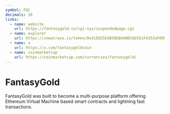 ```yaml
---
symbol: FGC
decimals: 18
links:
  - name: website
    url: https://fantasygold.co/cgi-sys/suspendedpage.cgi
  - name: explorer
    url: https://snowtrace.io/token/0x41E025EA850bB4d0DCbb5b1F4353aF099CbD026a
  - name: x
    url: https://x.com/fantasygoldcoin
  - name: coinmarketcap
    url: https://coinmarketcap.com/currencies/fantasygold/
---
```


# FantasyGold

FantasyGold was built to become a multi-purpose platform offering Ethereum Virtual Machine based smart contracts and lightning fast transactions.
